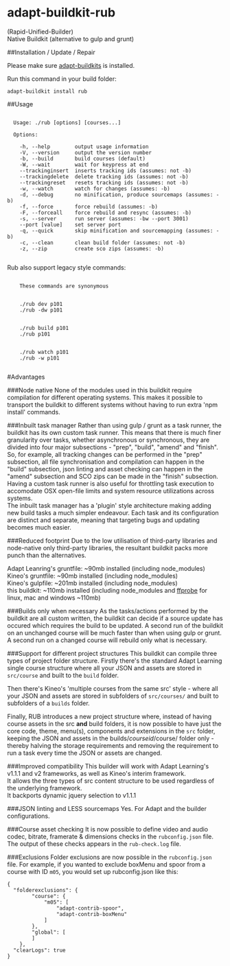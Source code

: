 # adapt-buildkit-rub
(Rapid-Unified-Builder)  
Native Buildkit (alternative to gulp and grunt)

##Installation / Update / Repair

Please make sure [adapt-buildkits](https://github.com/cgkineo/adapt-buildkits) is installed.

Run this command in your build folder:
```
adapt-buildkit install rub
```

##Usage

```

  Usage: ./rub [options] [courses...]

  Options:

    -h, --help        output usage information
    -V, --version     output the version number
    -b, --build       build courses (default)
    -W, --wait        wait for keypress at end
    --trackinginsert  inserts tracking ids (assumes: not -b)
    --trackingdelete  delete tracking ids (assumes: not -b)
    --trackingreset   resets tracking ids (assumes: not -b)
    -w, --watch       watch for changes (assumes: -b)
    -d, --debug       no minification, produce sourcemaps (assumes: -b)
    -f, --force       force rebuild (assumes: -b)
    -F, --forceall    force rebuild and resync (assumes: -b)
    -s, --server      run server (assumes: -bw --port 3001)
    --port [value]    set server port
    -q, --quick       skip minification and sourcemapping (assumes: -b)
    -c, --clean       clean build folder (assumes: not -b)
    -z, --zip         create sco zips (assumes: -b)


```

Rub also support legacy style commands:

```

    These commands are synonymous

    
    ./rub dev p101
    ./rub -dw p101


    ./rub build p101
    ./rub p101


    ./rub watch p101
    ./rub -w p101


```

#Advantages

###Node native
None of the modules used in this buildkit require compilation for different operating systems. This makes it possible to transport the buildkit to different systems without having to run extra 'npm install' commands.

###Inbuilt task manager
Rather than using gulp / grunt as a task runner, the buildkit has its own custom task runner. This means that there is much finer granularity over tasks, whether asynchronous or synchronous, they are divided into four major subsections - "prep", "build", "amend" and "finish". So, for example, all tracking changes can be performed in the "prep" subsection, all file synchronisation and compilation can happen in the "build" subsection, json linting and asset checking can happen in the "amend" subsection and SCO zips can be made in the "finish" subsection.  
Having a custom task runner is also useful for throttling task execution to accomodate OSX open-file limits and system resource utilizations across systems.  
The inbuilt task manager has a 'plugin' style architecture making adding new build tasks a much simpler endeavour. Each task and its configuration are distinct and separate, meaning that targeting bugs and updating becomes much easier.

###Reduced footprint
Due to the low utilisation of third-party libraries and node-native only third-party libraries, the resultant buildkit packs more punch than the alternatives.

Adapt Leanring's gruntfile: ~90mb installed (including node_modules)  
Kineo's gruntfile: ~90mb installed (including node_modules)  
Kineo's gulpfile: ~201mb installed (including node_modules)  
this buildkit: ~110mb installed (including node_modules and [ffprobe](https://www.ffmpeg.org/download.html) for linux, mac and windows ~110mb)

###Builds only when necessary
As the tasks/actions performed by the buildkit are all custom written, the buildkit can decide if a source update has occured which requires the build to be updated. A second run of the buildkit on an unchanged course will be much faster than when using gulp or grunt. A second run on a changed course will rebuild only what is necessary.

###Support for different project structures
This buildkit can compile three types of project folder structure. Firstly there's the standard Adapt Learning single course structure where all your JSON and assets are stored in ``src/course`` and built to the ``build`` folder.  

Then there's Kineo's 'multiple courses from the same src' style - where all your JSON and assets are stored in subfolders of ``src/courses/`` and built to subfolders of a ``builds`` folder.  

Finally, RUB introduces a new project structure where, instead of having course assets in the src **and** build folders, it is now possible to have just the core code, theme, menu(s), components and extensions in the ``src`` folder, keeping the JSON and assets in the builds/*courseid*/course/ folder only - thereby halving the storage requirements and removing the requirement to run a task every time the JSON or assets are changed.

###Improved compatibility
This builder will work with Adapt Learning's v1.1.1 and v2 frameworks, as well as Kineo's interim framework.  
It allows the three types of src content structure to be used regardless of the underlying framework.  
It backports dynamic jquery selection to v1.1.1

###JSON linting and LESS sourcemaps
Yes.
For Adapt and the builder configurations.

###Course asset checking
It is now possible to define video and audio codec, bitrate, framerate & dimensions checks in the ``rubconfig.json`` file. The output of these checks appears in the ``rub-check.log`` file.

###Exclusions
Folder exclusions are now possible in the ``rubconfig.json`` file. For example, if you wanted to exclude boxMenu and spoor from a course with ID ``m05``, you would set up rubconfig.json like this:
```
{
  "folderexclusions": {
        "course": {
            "m05": [
                "adapt-contrib-spoor",
                "adapt-contrib-boxMenu"
            ]
        },
        "global": [
        ]
    },
  "clearLogs": true
}
```
